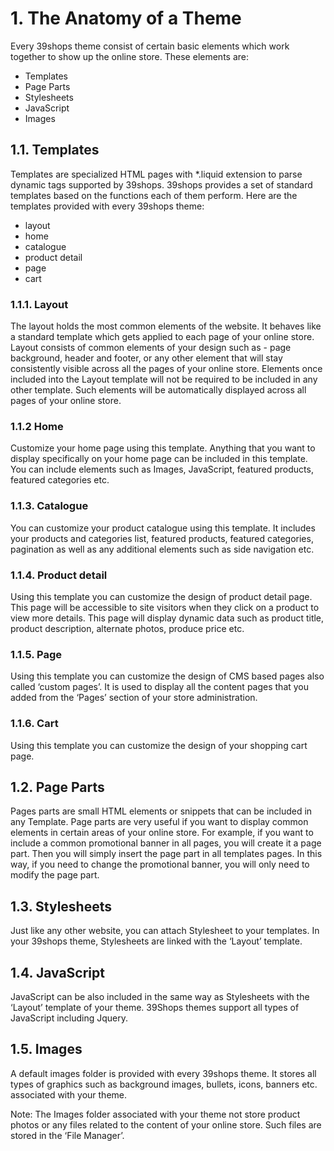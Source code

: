 # 1. The Anatomy of a Theme 
Every 39shops theme consist of certain basic elements which work together to
show up the online store. These elements are:

* Templates
* Page Parts
* Stylesheets
* JavaScript
* Images

## 1.1. Templates
Templates are specialized HTML pages with *.liquid extension to parse dynamic
tags supported by 39shops. 39shops provides a set of standard templates
based on the functions each of them perform. Here are the templates provided
with every 39shops theme:

* layout
* home
* catalogue
* product detail
* page
* cart

### 1.1.1. Layout
The layout holds the most common elements of the website. It behaves like a
standard template which gets applied to each page of your online store. Layout
consists of common elements of your design such as - page background,
header and footer, or any other element that will stay consistently visible across
all the pages of your online store. Elements once included into the Layout
template will not be required to be included in any other template. Such
elements will be automatically displayed across all pages of your online store.

### 1.1.2 Home
Customize your home page using this template. Anything that you want to
display specifically on your home page can be included in this template. You can
include elements such as Images, JavaScript, featured products, featured
categories etc.

### 1.1.3. Catalogue
You can customize your product catalogue using this template. It includes your
products and categories list, featured products, featured categories, pagination
as well as any additional elements such as side navigation etc.

### 1.1.4. Product detail
Using this template you can customize the design of product detail page. This
page will be accessible to site visitors when they click on a product to view more
details. This page will display dynamic data such as product title, product
description, alternate photos, produce price etc.

### 1.1.5. Page
Using this template you can customize the design of CMS based pages also
called ‘custom pages’. It is used to display all the content pages that you added
from the ‘Pages’ section of your store administration.

### 1.1.6. Cart
Using this template you can customize the design of your shopping cart page. 


## 1.2. Page Parts
Pages parts are small HTML elements or snippets that can be included in any
Template. Page parts are very useful if you want to display common elements in
certain areas of your online store. For example, if you want to include a common
promotional banner in all pages, you will create it a page part. Then you will
simply insert the page part in all templates pages. In this way, if you need to
change the promotional banner, you will only need to modify the page part.


## 1.3. Stylesheets
Just like any other website, you can attach Stylesheet to your templates. In your
39shops theme, Stylesheets are linked with the ‘Layout’ template.


## 1.4. JavaScript
JavaScript can be also included in the same way as Stylesheets with the ‘Layout’
template of your theme. 39Shops themes support all types of JavaScript
including Jquery.

## 1.5. Images
A default images folder is provided with every 39shops theme. It stores all types
of graphics such as background images, bullets, icons, banners etc. associated
with your theme.

<aside class="notice">
Note: The Images folder associated with your theme not store product photos or any files
related to the content of your online store. Such files are stored in the ‘File Manager’.
</aside>
